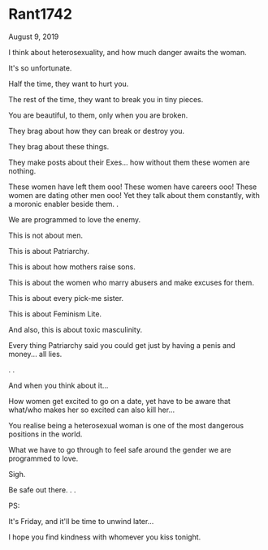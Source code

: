 # Rant1742


August 9, 2019

I think about heterosexuality, and how much danger awaits the woman. 

It's so unfortunate. 

Half the time, they want to hurt you.

The rest of the time, they want to break you in tiny pieces.

You are beautiful, to them, only when you are broken.

They brag about how they can break or destroy you.

They brag about these things.

They make posts about their Exes... how without them these women are nothing. 

These women have left them ooo! These women have careers ooo! These women are dating other men ooo! 
Yet they talk about them constantly, with a moronic enabler beside them.
.

We are programmed to love the enemy.

This is not about men. 

This is about Patriarchy. 

This is about how mothers raise sons.

This is about the women who marry abusers and make excuses for them.

This is about every pick-me sister. 

This is about Feminism Lite.

And also, this is about toxic masculinity. 

Every thing Patriarchy said you could get just by having a penis and money... all lies.

.
.

And when you think about it...

How women get excited to go on a date, yet have to be aware that what/who makes her so excited can also kill her...

You realise being a heterosexual woman is one of the most dangerous positions in the world.

What we have to go through to feel safe around the gender we are programmed to love.

Sigh. 

Be safe out there.
.
.

PS: 

It's Friday, and it'll be time to unwind later...

I hope you find kindness with whomever you kiss tonight.